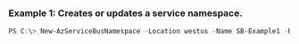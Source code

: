 ### Example 1: Creates or updates a service namespace.
```powershell
PS C:\> New-AzServiceBusNamespace -Location westus -Name SB-Example1 -ResourceGroupName MyResourceGroup -SkuName Standard
```


